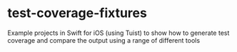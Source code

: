 # test-coverage-fixtures
Example projects in Swift for iOS (using Tuist) to show how to generate test coverage and compare the output using a range of different tools
